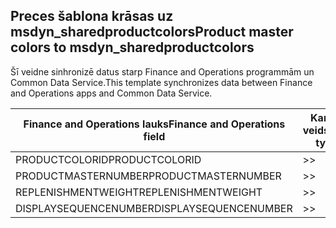 ## <a name="product-master-colors-to-msdyn_sharedproductcolors"></a><span data-ttu-id="091a2-101">Preces šablona krāsas uz msdyn_sharedproductcolors</span><span class="sxs-lookup"><span data-stu-id="091a2-101">Product master colors to msdyn_sharedproductcolors</span></span>

<span data-ttu-id="091a2-102">Šī veidne sinhronizē datus starp Finance and Operations programmām un Common Data Service.</span><span class="sxs-lookup"><span data-stu-id="091a2-102">This template synchronizes data between Finance and Operations apps and Common Data Service.</span></span>

<span data-ttu-id="091a2-103">Finance and Operations lauks</span><span class="sxs-lookup"><span data-stu-id="091a2-103">Finance and Operations field</span></span> | <span data-ttu-id="091a2-104">Kartes veids</span><span class="sxs-lookup"><span data-stu-id="091a2-104">Map type</span></span> | <span data-ttu-id="091a2-105">Cits Dynamics 365 lauks</span><span class="sxs-lookup"><span data-stu-id="091a2-105">Other Dynamics 365 field</span></span> | <span data-ttu-id="091a2-106">Noklusējuma vērtība</span><span class="sxs-lookup"><span data-stu-id="091a2-106">Default value</span></span>
---|---|---|---
<span data-ttu-id="091a2-107">PRODUCTCOLORID</span><span class="sxs-lookup"><span data-stu-id="091a2-107">PRODUCTCOLORID</span></span> | >> | <span data-ttu-id="091a2-108">msdyn_productcolor.msdyn_productcolorname</span><span class="sxs-lookup"><span data-stu-id="091a2-108">msdyn_productcolor.msdyn_productcolorname</span></span> | 
<span data-ttu-id="091a2-109">PRODUCTMASTERNUMBER</span><span class="sxs-lookup"><span data-stu-id="091a2-109">PRODUCTMASTERNUMBER</span></span> | >> | <span data-ttu-id="091a2-110">msdyn_globalproduct.msdyn_productnumber</span><span class="sxs-lookup"><span data-stu-id="091a2-110">msdyn_globalproduct.msdyn_productnumber</span></span> | 
<span data-ttu-id="091a2-111">REPLENISHMENTWEIGHT</span><span class="sxs-lookup"><span data-stu-id="091a2-111">REPLENISHMENTWEIGHT</span></span> | >> | <span data-ttu-id="091a2-112">msdyn_replenishmentweight</span><span class="sxs-lookup"><span data-stu-id="091a2-112">msdyn_replenishmentweight</span></span> | 
<span data-ttu-id="091a2-113">DISPLAYSEQUENCENUMBER</span><span class="sxs-lookup"><span data-stu-id="091a2-113">DISPLAYSEQUENCENUMBER</span></span> | >> | <span data-ttu-id="091a2-114">msdyn_displaysequencenumber</span><span class="sxs-lookup"><span data-stu-id="091a2-114">msdyn_displaysequencenumber</span></span> | 
